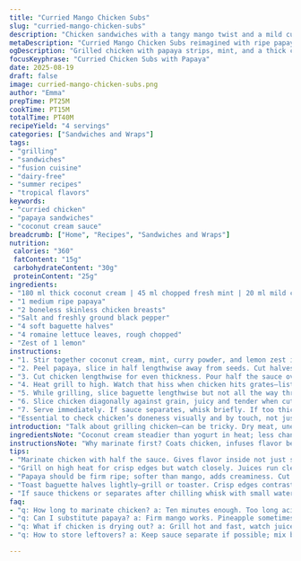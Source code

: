 ```yaml
---
title: "Curried Mango Chicken Subs"
slug: "curried-mango-chicken-subs"
description: "Chicken sandwiches with a tangy mango twist and a mild curry-infused yogurt sauce. Uses boneless chicken breasts grilled till juicy and slightly charred. Mango replaced with ripe papaya for a different tropical sweetness. Cilantro switched out for fresh mint for brightness. Curry powder reduced to balance flavors. Perfect for summer grilling, easy to assemble. Bread choice changed to soft baguette halves for crunch contrast. Sauce is thickened slightly with a hint of lemon zest for zing. Ideal for those avoiding nuts, dairy-free by swapping yogurt for coconut cream. Steps rearranged for efficiency, grill timing adjusted by a few minutes. Emphasis on visual and texture cues rather than strict timing."
metaDescription: "Curried Mango Chicken Subs reimagined with ripe papaya and fresh mint. Grilled chicken layered with zesty coconut cream sauce on soft baguette halves, juicy textures, bright flavors."
ogDescription: "Grilled chicken with papaya strips, mint, and a thick coconut curry sauce on toasted baguette halves. Juicy, zesty layers built for summer grilling, vivid texture cues guide the way."
focusKeyphrase: "Curried Chicken Subs with Papaya"
date: 2025-08-19
draft: false
image: curried-mango-chicken-subs.png
author: "Emma"
prepTime: PT25M
cookTime: PT15M
totalTime: PT40M
recipeYield: "4 servings"
categories: ["Sandwiches and Wraps"]
tags:
- "grilling"
- "sandwiches"
- "fusion cuisine"
- "dairy-free"
- "summer recipes"
- "tropical flavors"
keywords:
- "curried chicken"
- "papaya sandwiches"
- "coconut cream sauce"
breadcrumb: ["Home", "Recipes", "Sandwiches and Wraps"]
nutrition: 
 calories: "360"
 fatContent: "15g"
 carbohydrateContent: "30g"
 proteinContent: "25g"
ingredients:
- "180 ml thick coconut cream | 45 ml chopped fresh mint | 20 ml mild curry powder"
- "1 medium ripe papaya"
- "2 boneless skinless chicken breasts"
- "Salt and freshly ground black pepper"
- "4 soft baguette halves"
- "4 romaine lettuce leaves, rough chopped"
- "Zest of 1 lemon"
instructions:
- "1. Stir together coconut cream, mint, curry powder, and lemon zest in a bowl. Season generously with salt and pepper so flavors pop. This sauce is your marinade and spread."
- "2. Peel papaya, slice in half lengthwise away from seeds. Cut halves flat side down, then slice into thin strips like julienne. Papaya's softer texture than mango adds creaminess."
- "3. Cut chicken lengthwise for even thickness. Pour half the sauce over chicken, coat well, and let rest 10 minutes at room temp. Avoid marinade pool; toss excess."
- "4. Heat grill to high. Watch that hiss when chicken hits grates—listen for it. Grill chicken 7-8 minutes each side. Look for no pink patches and juices running clear. Skin off means more moisture loss so don’t overcook."
- "5. While grilling, slice baguette lengthwise but not all the way through, toast lightly either on grill or toaster. Crispy edges provide textural contrast without drying bread inside."
- "6. Slice chicken diagonally against grain, juicy and tender when cut. Spread remaining sauce on baguette interiors, layer lettuce, papaya strips, and chicken slices. Don’t overload or it falls apart."
- "7. Serve immediately. If sauce separates, whisk briefly. If too thick, thin with a teaspoon water or lime juice. Use firm fruit and fresh mint for best aroma."
- "Essential to check chicken’s doneness visually and by touch, not just time. Adjust grilling depending on breast thickness and heat. Watch papaya texture closely; too soft loses structure."
introduction: "Talk about grilling chicken—can be tricky. Dry meat, uneven cooking. That’s why I marinate first with creamy, spiced base. Tried mango but switched papaya once for subtler flavor, better juiciness. Mint instead of cilantro wakes things up without overwhelming. Bread choice? Soft baguette adds crunch contrast without crust fight. Learned to watch chicken closely; grilled too long? Dry. Too short? Potential danger zone. Color and juice clarity tell the story more than clocks. Sauce zesty, thick but spreadable. The papaya julienne adds texture, fresh tropical notes. Lettuce keeps sandwich lively, no mush. This sandwich screams summer cookout but needs attentive grilling. Keep an eye, listen for grill sizzle, and smell those aromatic herbs mingling with fruit and spice."
ingredientsNote: "Coconut cream steadier than yogurt in heat; less chance to water out and split. Mint is my personal go-to over cilantro for balance—fresh, bright but less grassy. Reduce curry powder a bit; too much overshadows fruit. Papaya’s softer and sweeter than mango—choose firm but ripe, avoid mushy spots. Keep chicken even thickness by trimming or butterflying. Baguette preferred for crunch without toughness; hot dog buns too soft. Zest adds acid brightness, balances creaminess. Salt and pepper are more than seasonings here—they activate flavor compounds in fruit and herbs. Marinade time is flexible but don't let chicken soak too long; acid in zest starts to denature proteins excessively. For dairy-free, coconut cream swaps well; use light version for thinner sauce if preferred. Adjust herbs depending on availability; basil or tarragon work in pinch but mint shines. Avoid watery lettuce; romaine offers crispness without sogginess."
instructionsNote: "Why marinate first? Coats chicken, infuses flavor beneath surface. Half sauce for marinade, half for assembly keeps flavors coherent and fresh. Papaya julienne done last; too early wastes texture. Grill heat high so edges crisp, interior stays juicy—watch for subtle color shifts from translucent pink to opaque. No poking—juices escape. Toast bread just before serving; warm, slight crunch but no drying. Slice chicken against grain—breaks muscle fibers, keeps slices tender. Layering matters: lettuce first stops bread from sogginess; fruit next for moisture and acidity, then chicken. Sauce both sides of bread to hold everything together. Listen for grill hiss; smells change as marinade caramelizes and herbs cook. If sauce thickens too much after chilling, whisk with liquid before use. Don’t skip zest; adds zing and cuts richness. Overall timing flexible; trust eyes, touch, aromas rather than strict clocks."
tips:
- "Marinate chicken with half the sauce. Gives flavor inside not just surface. Toss excess marinade avoid pooling which can steam chicken. Use lemons zest acid carefully; too long denatures proteins, toughens meat. Coat evenly but don't drown pieces; slight glaze is what you want here."
- "Grill on high heat for crisp edges but watch closely. Juices run clear, no pink patches inside. Skinless breasts lose moisture fast. Listen for hiss sound when chicken hits grate; that sizzle is doneness starting. Don’t poke too much, juices escape and dryness sets in."
- "Papaya should be firm ripe; softer than mango, adds creaminess. Cut into julienne last step to keep texture intact; done too early it mushes down. Fresh mint is key here; swaps cilantro cleanly, bright aroma but less herbal bite. Basil or tarragon can work if needed but mint shines best."
- "Toast baguette halves lightly—grill or toaster. Crisp edges contrast soft crumb inside. Avoid hot dog buns; too soft and sandwich falls apart quickly. Layer lettuce first to buffer moisture and keep bread firm. Fruit goes next providing acidity and moisture, then chicken. Spread sauce both sides for hold but avoid overload."
- "If sauce thickens or separates after chilling whisk with small water or lime juice teaspoon. Sauce doubles as marinade and spread. Keep consistent texture for easy coating. Salt pepper activate fruit and herb flavors so season generously. Timing is flexible; watch visual cues not clock."
faq:
- "q: How long to marinate chicken? a: Ten minutes enough. Too long acid from lemon zest breaks down meat fibers excessively. Marinade partly sauce so flavor inside and out. Toss extra marinade to avoid sogginess."
- "q: Can I substitute papaya? a: Firm mango works. Pineapple sometimes but more acidic, cutting fresh herbs balance needed. Avoid soft fruits that’ll mush and leak moisture during grilling."
- "q: What if chicken is drying out? a: Grill hot and fast, watch juices not time. Thin breasts need attention. Skinless loses moisture quicker. Rest chicken after grilling to let juices redistribute before slicing."
- "q: How to store leftovers? a: Keep sauce separate if possible; mix before serving to avoid soggy bread. Store sandwiches wrapped tight in fridge up to a day. Reheat lightly or cold works well. Use airtight container for marinade."

---
```

